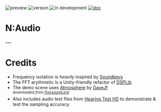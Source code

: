 ![preview](https://img.shields.io/badge/-preview-orange.svg)
![version](https://img.shields.io/badge/dynamic/json?color=blue&label=version&query=version&url=https%3A%2F%2Fraw.githubusercontent.com%2FNebukam%2Fcom.nebukam.audio%2Fmaster%2Fpackage.json)
![in development](https://img.shields.io/badge/license-MIT-black.svg)
[![doc](https://img.shields.io/badge/documentation-darkgreen.svg)](https://nebukam.github.io/docs/unity/com.nebukam.audio/)

# N:Audio
#### ---

# Credits
- Frequency isolation is _heavily_ inspired by [Soundkeys](https://www.maxon.net/en/red-giant-complete/trapcode-suite/sound-keys)
- The FFT arythmetic is a Unity-friendly refactor of [DSPLib](https://www.codeproject.com/Articles/1107480/DSPLib-FFT-DFT-Fourier-Transform-Library-for-NET-6)
- The demo scene uses [Atmosphere](https://freesound.org/people/DaveJf/sounds/608928/) by [DaveJf](https://freesound.org/people/DaveJf/)  
<sup>_downloaded from [freesound.org](https://freesound.org/)_</sup>
- Also includes audio test files from [Hearing Test HD](https://www.audiocheck.net/testtones_highdefinitionaudio.php) to demonstrate & test the sampling accuracy.

